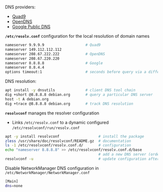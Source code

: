 
DNS providers: 

* [Quad9](https://www.quad9.net)
* [OpenDNS](https://www.opendns.com/)
* [Google Public DNS](https://developers.google.com/speed/public-dns/)

**`/etc/resolv.conf`** configuration for the local resolution of domain names

```bash
nameserver 9.9.9.9                   # Quad9
nameserver 149.112.112.112
nameserver 208.67.222.222            # OpenDNS
nameserver 208.67.220.220
nameserver 8.8.8.8                   # Google
nameserver 8.8.4.4
options timeout:1                    # seconds before query via a different name server
```

DNS resolution:

```bash
apt install -y dnsutils              # client DNS tool chain
dig +short @8.8.8.8 debian.org       # query a particular DNS server
host -t A debian.org 
dig +trace @8.8.8.8 debian.org       # track DNS resolution
```

**`resolvconf`** manages the resolver configuration

* Links `/etc/resolv.conf` to a dynamic configured `/etc/resolvconf/run/resolv.conf`

```bash
apt -y install resolvconf                  # install the package
zless /usr/share/doc/resolvconf/README.gz  # documentation
ls -1 /etc/resolvconf/resolv.conf.d/       # configuration
echo "nameserver 8.8.8.8" >> /etc/resolvconf/resolv.conf.d/base
                                           # add a new DNS server (order matters)
resolvconf -u                              # update configuration after change
```

Disable NetworkManager DNS configuration in `/etc/NetworkManager/NetworkManager.conf` 

```bash
[Main]
dns=none
```


